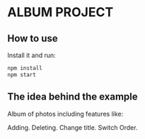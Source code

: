 # ALBUM PROJECT

## How to use

Install it and run:

```sh
npm install
npm start
```

## The idea behind the example

Album of photos including features like:

Adding.
Deleting.
Change title.
Switch Order.

